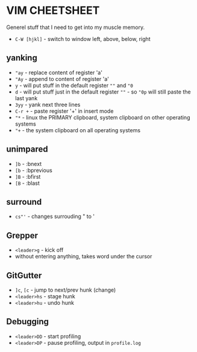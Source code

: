 # VIM CHEETSHEET

Generel stuff that I need to get into my muscle memory.

* `C-W [hjkl]` - switch to window left, above, below, right

## yanking
* `"ay` - replace content of register 'a'
* `"Ay` - append to content of register 'a'
* `y` - will put stuff in the default register `""` and `"0`
* `d` - will put stuff just in the default register `""` - so `"0p` will still
  paste the last yank
* `3yy` - yank next three lines
* `C-r +` - paste register '+' in insert mode
* `"*` - linux the PRIMARY clipboard, system clipboard on other operating
  systems
* `"+` - the system clipboard on all operating systems


## unimpared
* `]b` - :bnext
* `[b` - :bprevious
* `]B` - :bfirst
* `[B` - :blast

## surround
* `cs"'` - changes surrouding " to '

## Grepper

* `<leader>g` - kick off
* without entering anything, takes word under the cursor

## GitGutter

* `]c`, `[c` - jump to next/prev hunk (*c*hange)
* `<leader>hs` - stage hunk
* `<leader>hu` - undo hunk

## Debugging

* `<leader>DD` - start profiling
* `<leader>DP` - pause profiling, output in `profile.log`
